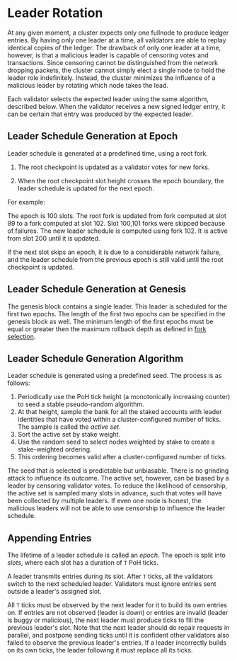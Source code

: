 # Leader Rotation

At any given moment, a cluster expects only one fullnode to produce ledger
entries. By having only one leader at a time, all validators are able to replay
identical copies of the ledger. The drawback of only one leader at a time,
however, is that a malicious leader is capable of censoring votes and
transactions. Since censoring cannot be distinguished from the network dropping
packets, the cluster cannot simply elect a single node to hold the leader role
indefinitely. Instead, the cluster minimizes the influence of a malicious
leader by rotating which node takes the lead.

Each validator selects the expected leader using the same algorithm, described
below. When the validator receives a new signed ledger entry, it can be certain
that entry was produced by the expected leader.

## Leader Schedule Generation at Epoch

Leader schedule is generated at a predefined time, using a root fork.

1. The root checkpoint is updated as a validator votes for new forks.

2. When the root checkpoint slot height crosses the epoch boundary, the leader
schedule is updated for the next epoch.

For example:

The epoch is 100 slots. The root fork is updated from fork computed at slot 99
to a fork computed at slot 102. Slot 100,101 forks were skipped because of
failures.  The new leader schedule is computed using fork 102.  It is active
from slot 200 until it is updated.

If the next slot skips an epoch, it is due to a considerable network failure,
and the leader schedule from the previous epoch is still valid until the root
checkpoint is updated.

## Leader Schedule Generation at Genesis

The genesis block contains a single leader.  This leader is scheduled for the
first two epochs.  The length of the first two epochs can be specified in the
genesis block as well.  The minimum length of the first epochs must be equal or
greater then the maximum rollback depth as defined in [fork
selection](fork-selection.md).

## Leader Schedule Generation Algorithm

Leader schedule is generated using a predefined seed.  The process is as follows:

1. Periodically use the PoH tick height (a monotonically increasing counter) to
   seed a stable pseudo-random algorithm.
2. At that height, sample the bank for all the staked accounts with leader
   identities that have voted within a cluster-configured number of ticks. The
   sample is called the *active set*.
3. Sort the active set by stake weight.
4. Use the random seed to select nodes weighted by stake to create a
   stake-weighted ordering.
5. This ordering becomes valid after a cluster-configured number of ticks.

The seed that is selected is predictable but unbiasable.  There is no grinding
attack to influence its outcome. The active set, however, can be biased by a
leader by censoring validator votes. To reduce the likelihood of censorship,
the active set is sampled many slots in advance, such that votes will have been
collected by multiple leaders. If even one node is honest, the malicious
leaders will not be able to use censorship to influence the leader schedule.

## Appending Entries

The lifetime of a leader schedule is called an *epoch*. The epoch is split into
*slots*, where each slot has a duration of `T` PoH ticks.

A leader transmits entries during its slot.  After `T` ticks, all the
validators switch to the next scheduled leader. Validators must ignore entries
sent outside a leader's assigned slot.

All `T` ticks must be observed by the next leader for it to build its own
entries on. If entries are not observed (leader is down) or entries are invalid
(leader is buggy or malicious), the next leader must produce ticks to fill the
previous leader's slot. Note that the next leader should do repair requests in
parallel, and postpone sending ticks until it is confident other validators
also failed to observe the previous leader's entries. If a leader incorrectly
builds on its own ticks, the leader following it must replace all its ticks.
